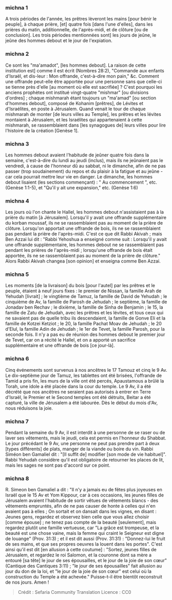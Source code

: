 
### michna 1
A trois périodes de l'année, les prêtres lèveront les mains [pour bénir le peuple], à chaque prière, [et] quatre fois [dans l'une d'elles], dans les prières du matin, additionnelle, de l'après-midi, et de clôture [ou de conclusion]. Les trois périodes mentionnées sont] les jours de jeûne, le jeûne des hommes debout et le jour de l'expiation.

### michna 2
Ce sont les "ma'amadot", [les hommes debout]. La raison de cette institution est] comme il est écrit (Nombres 28:2), "Commande aux enfants d'Israël, et dis-leur : Mon offrande, c'est-à-dire mon pain," &amp;c. Comment une offrande peut-elle être apportée pour une personne sans que celle-ci se tienne près d'elle [au moment où elle est sacrifiée] ? C'est pourquoi les anciens prophètes ont institué vingt-quatre "mishmar" [ou divisions d'ordres] ; chaque mishmarah étant toujours un "ma'amad" [ou section d'hommes debout], composé de Kohanim [prêtres], de Lévites et d'Israélites, en poste à Jérusalem. Quand venait le tour de chaque mishmarah de monter [de leurs villes au Temple], les prêtres et les lévites montaient à Jérusalem, et les Israélites qui appartenaient à cette mishmarah, se rassemblaient dans [les synagogues de] leurs villes pour lire l'histoire de la création [Genèse 1].

### michna 3
Les hommes debout avaient l'habitude de jeûner quatre fois dans la semaine, c'est-à-dire du lundi au jeudi (inclus), mais ils ne jeûnaient pas le vendredi, à cause de l'honneur dû au sabbat, ni le dimanche, afin de ne pas passer (trop soudainement) du repos et du plaisir à la fatigue et au jeûne - car cela pourrait mettre leur vie en danger. Le dimanche, les hommes debout lisaient (les sections commençant) : " Au commencement ", etc. (Genèse 1:1-5), et "Qu'il y ait une expansion," etc. (Genèse 1:6)

### michna 4
Les jours où l'on chante le Hallel, les hommes debout n'assistaient pas à la prière du matin [à Jérusalem]. Lorsqu'il y avait une offrande supplémentaire du korban moussaf, ils ne se rassemblaient pas au moment de la prière de clôture. Lorsqu'on apportait une offrande de bois, ils ne se rassemblaient pas pendant la prière de l'après-midi. C'est ce que dit Rabbi Akivah ; mais Ben Azzai lui dit : "Rabbi Yehoshua a enseigné comme suit : Lorsqu'il y avait une offrande supplémentaire, les hommes debout ne se rassemblaient pas pendant les prières de l'après-midi ; lorsqu'une offrande de bois était apportée, ils ne se rassemblaient pas au moment de la prière de clôture." Alors Rabbi Akivah changea [son opinion] et enseigna comme Ben Azzai.

### michna 5
Les moments [de la livraison] du bois [pour l'autel] par les prêtres et le peuple, étaient à neuf jours fixes : le premier de Nissan, la famille Arah de Yehudah [livrait] ; le vingtième de Tamuz, la famille de David de Yehudah ; le cinquième de Av, la famille de Parosh de Jehudah ; le septième, la famille de Jonadav ben Rechav ; le dixième, la famille de Sinha de Benjamin ; le 15, la famille de Zatu de Jehudah, avec les prêtres et les lévites, et tous ceux qui ne savaient pas de quelle tribu ils descendaient, la famille de Gonve Eli et la famille de Kotzei Ketziot ; le 20, la famille Pachat Moav de Jehudah ; le 20 d'Elul, la famille Adin de Jehudah ; le 1er de Tevet, la famille Parosh, pour la seconde fois. Il n'y a pas eu de réunion des hommes debout le premier jour de Tevet, car on a récité le Hallel, et on a apporté un sacrifice supplémentaire et une offrande de bois [ce jour-là].

### michna 6
Cinq événements sont survenus à nos ancêtres le 17 Tamouz et cinq le 9 Av. Le dix-septième jour de Tamuz, les tablettes ont été brisées, l'offrande de Tamid a pris fin, les murs de la ville ont été percés, Apaustamous a brûlé la Torah, une idole a été placée dans la cour du temple. Le 9 Av, il a été décrété que nos ancêtres ne seraient pas autorisés à entrer en Terre d'Israël, le Premier et le Second temples ont été détruits, Beitar a été capturé, la ville de Jérusalem a été labourée. Dès le début du mois d'Av, nous réduisons la joie.

### michna 7
Pendant la semaine du 9 Av, il est interdit à une personne de se raser ou de laver ses vêtements, mais le jeudi, cela est permis en l'honneur du Shabbat. Le jour précédant le 9 Av, une personne ne peut pas prendre part à deux [types différents] de plats, manger de la viande ou boire du vin. Rabbi Siméon ben Gamaliel dit : "[Il suffit de] modifier [son mode de vie habituel]". Rabbi Yehudah considère qu'il est obligatoire de retourner les places de lit, mais les sages ne sont pas d'accord sur ce point.

### michna 8
R. Simeon ben Gamaliel a dit : "Il n'y a jamais eu de fêtes plus joyeuses en Israël que le 15 Av et Yom Kippour, car à ces occasions, les jeunes filles de Jérusalem avaient l'habitude de sortir vêtues de vêtements blancs - des vêtements empruntés, afin de ne pas causer de honte à celles qui n'en avaient pas à elles ; On sortait et on dansait dans les vignes, en disant : Jeunes gens, regardez et observez bien celle que vous allez choisir [comme épouse] ; ne tenez pas compte de la beauté [seulement], mais regardez plutôt une famille vertueuse, car "La grâce est trompeuse, et la beauté est une chose vaine, mais la femme qui craint le Seigneur est digne de louange" (Prov. 31:3) ; et il est dit aussi (Prov. 31:31) : "Donnez-lui le fruit de ses mains, et que ses propres oeuvres la louent dans les portes". C'est ainsi qu'il est dit [en allusion à cette coutume] : "Sortez, jeunes filles de Jérusalem, et regardez le roi Salomon, et la couronne dont sa mère a entouré [sa tête] le jour de ses épousailles, et le jour de la joie de son cœur" (Cantique des Cantiques 3:11) ; "le jour de ses épousailles" fait allusion au jour du don de la loi, et "le jour de la joie de son cœur" est celui où la construction du Temple a été achevée." Puisse-t-il être bientôt reconstruit de nos jours. Amen !

>Crédit : Sefaria Community Translation
>Licence : CC0